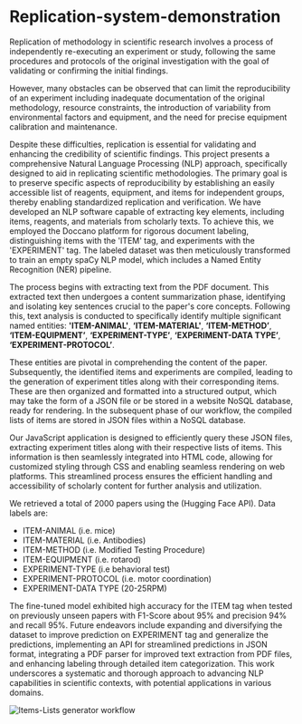# Replication-system-demonstration

Replication of methodology in scientific research involves a process of independently re-executing an experiment or study, following the same procedures and protocols of the original investigation with the goal of validating or confirming the initial findings. 

However, many obstacles can be observed that can limit the reproducibility of an experiment including inadequate documentation of the original methodology, resource constraints, the introduction of variability from environmental factors and equipment, and the need for precise equipment calibration and maintenance. 

Despite these difficulties, replication is essential for validating and enhancing the credibility of scientific findings.
This project presents a comprehensive  Natural Language Processing (NLP) approach, specifically designed to aid in  replicating scientific methodologies. The primary goal is to preserve specific aspects of reproducibility by establishing an easily accessible list of reagents, equipment, and items for independent groups, thereby enabling standardized replication and verification.
We have developed an NLP software capable of extracting key elements, including items, reagents, and materials from scholarly texts. To achieve this, we employed the Doccano platform for rigorous document labeling, distinguishing items with the 'ITEM' tag,  and experiments with the 'EXPERIMENT' tag. The labeled dataset was then meticulously transformed to train an empty spaCy NLP model, which includes a Named Entity Recognition (NER) pipeline.

The process begins with extracting text from the PDF document. This extracted text then undergoes a content summarization phase, identifying and isolating key sentences crucial to the paper's core concepts. Following this, text analysis is conducted to specifically identify multiple significant named entities: **'ITEM-ANIMAL'**, **‘ITEM-MATERIAL'**, **‘ITEM-METHOD’**, **‘ITEM-EQUIPMENT’**, **‘EXPERIMENT-TYPE’**,  **‘EXPERIMENT-DATA TYPE’**, **‘EXPERIMENT-PROTOCOL’**. 

These entities are pivotal in comprehending the content of the paper. 
Subsequently, the identified items and experiments are compiled, leading to the generation of experiment titles along with their corresponding items. 
These are then organized and formatted into a structured output, which may take the form of a JSON file or be stored in a website NoSQL database, ready for rendering. 
In the subsequent phase of our workflow, the compiled lists of items are stored in JSON files within a NoSQL database.

Our JavaScript application is designed to efficiently query these JSON files, extracting experiment titles along with their respective lists of items. 
This information is then seamlessly integrated into HTML code, allowing for customized styling through CSS and enabling seamless rendering on web platforms. This streamlined process ensures the efficient handling and accessibility of scholarly content for further analysis and utilization.

We retrieved a total of 2000 papers using the (Hugging Face API).
Data labels are:
- ITEM-ANIMAL (i.e. mice)
- ITEM-MATERIAL (i.e. Antibodies)
- ITEM-METHOD (i.e. Modified Testing Procedure)
- ITEM-EQUIPMENT (i.e. rotarod)
- EXPERIMENT-TYPE (i.e behavioral test)
- EXPERIMENT-PROTOCOL (i.e. motor coordination)
- EXPERIMENT-DATA TYPE (20-25RPM)

The fine-tuned model exhibited high accuracy for the ITEM tag when tested on previously unseen papers with F1-Score about 95% and precision 94% and recall 95%. Future endeavors include expanding and diversifying the dataset to improve prediction on EXPERIMENT tag and generalize the predictions, implementing an API for streamlined predictions in JSON format, integrating a PDF parser for improved text extraction from PDF files, and enhancing labeling through detailed item categorization. This work underscores a systematic and thorough approach to advancing NLP capabilities in scientific contexts, with potential applications in various domains.


![Items-Lists generator workflow](https://github.com/Abdelrahman4983/Replication-system-demonstration/assets/96976680/534cf582-0806-43ac-8fec-219caa12e4cf)

